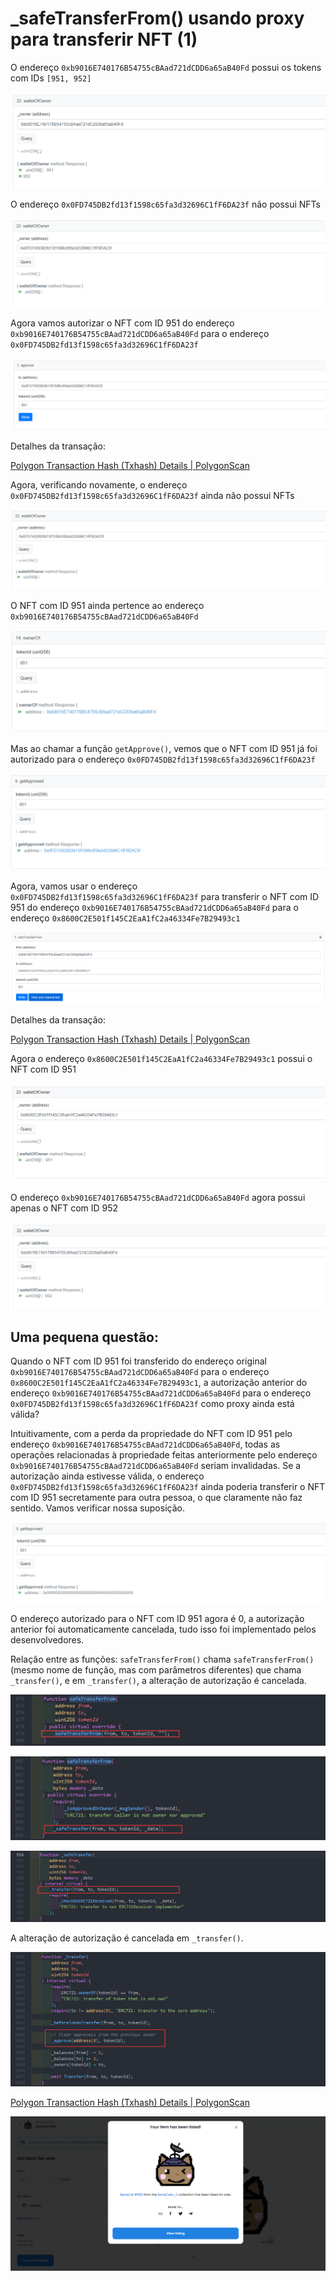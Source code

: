 # _safeTransferFrom() usando proxy para transferir NFT (1)

O endereço `0xb9016E740176B54755cBAad721dCDD6a65aB40Fd` possui os tokens com IDs `[951, 952]`

![Untitled](./img/_safeTransferFrom()使用代理转移NFT_.png)

O endereço `0x0FD745DB2fd13f1598c65fa3d32696C1fF6DA23f` não possui NFTs

![Untitled](./img/_safeTransferFrom()使用代理转移NFT_1.png)

Agora vamos autorizar o NFT com ID 951 do endereço `0xb9016E740176B54755cBAad721dCDD6a65aB40Fd` para o endereço `0x0FD745DB2fd13f1598c65fa3d32696C1fF6DA23f`

![Untitled](./img/_safeTransferFrom()使用代理转移NFT_2.png)

Detalhes da transação:

[Polygon Transaction Hash (Txhash) Details | PolygonScan](https://polygonscan.com/tx/0x58873c6278ed0f7448afcc8a4f8225c7912de7c8b8497048fcfd8f3cd70f0cc4)

Agora, verificando novamente, o endereço `0x0FD745DB2fd13f1598c65fa3d32696C1fF6DA23f` ainda não possui NFTs

![Untitled](./img/_safeTransferFrom()使用代理转移NFT_3.png)

O NFT com ID 951 ainda pertence ao endereço `0xb9016E740176B54755cBAad721dCDD6a65aB40Fd`

![Untitled](./img/_safeTransferFrom()使用代理转移NFT_4.png)

Mas ao chamar a função `getApprove()`, vemos que o NFT com ID 951 já foi autorizado para o endereço `0x0FD745DB2fd13f1598c65fa3d32696C1fF6DA23f`

![Untitled](./img/_safeTransferFrom()使用代理转移NFT_5.png)

Agora, vamos usar o endereço `0x0FD745DB2fd13f1598c65fa3d32696C1fF6DA23f` para transferir o NFT com ID 951 do endereço `0xb9016E740176B54755cBAad721dCDD6a65aB40Fd` para o endereço `0x8600C2E501f145C2EaA1fC2a46334Fe7B29493c1`

![Untitled](./img/_safeTransferFrom()使用代理转移NFT_6.png)

Detalhes da transação:

[Polygon Transaction Hash (Txhash) Details | PolygonScan](https://polygonscan.com/tx/0x042fa2f76ba9716255f2c399e3abf881978a15c7b27f925fe2373c4eadce71a5)

Agora o endereço `0x8600C2E501f145C2EaA1fC2a46334Fe7B29493c1` possui o NFT com ID 951

![Untitled](./img/_safeTransferFrom()使用代理转移NFT_7.png)

O endereço `0xb9016E740176B54755cBAad721dCDD6a65aB40Fd` agora possui apenas o NFT com ID 952

![Untitled](./img/_safeTransferFrom()使用代理转移NFT_8.png)

## Uma pequena questão:

Quando o NFT com ID 951 foi transferido do endereço original `0xb9016E740176B54755cBAad721dCDD6a65aB40Fd` para o endereço `0x8600C2E501f145C2EaA1fC2a46334Fe7B29493c1`, a autorização anterior do endereço `0xb9016E740176B54755cBAad721dCDD6a65aB40Fd` para o endereço `0x0FD745DB2fd13f1598c65fa3d32696C1fF6DA23f` como proxy ainda está válida?

Intuitivamente, com a perda da propriedade do NFT com ID 951 pelo endereço `0xb9016E740176B54755cBAad721dCDD6a65aB40Fd`, todas as operações relacionadas à propriedade feitas anteriormente pelo endereço `0xb9016E740176B54755cBAad721dCDD6a65aB40Fd` seriam invalidadas. Se a autorização ainda estivesse válida, o endereço `0x0FD745DB2fd13f1598c65fa3d32696C1fF6DA23f` ainda poderia transferir o NFT com ID 951 secretamente para outra pessoa, o que claramente não faz sentido. Vamos verificar nossa suposição.

![Untitled](./img/_safeTransferFrom()使用代理转移NFT_9.png)

O endereço autorizado para o NFT com ID 951 agora é 0, a autorização anterior foi automaticamente cancelada, tudo isso foi implementado pelos desenvolvedores.

Relação entre as funções: `safeTransferFrom()` chama `safeTransferFrom()` (mesmo nome de função, mas com parâmetros diferentes) que chama `_transfer()`, e em `_transfer()`, a alteração de autorização é cancelada.

![Untitled](./img/_safeTransferFrom()使用代理转移NFT_10.png)

![Untitled](./img/_safeTransferFrom()使用代理转移NFT_11.png)

![Untitled](./img/_safeTransferFrom()使用代理转移NFT_12.png)

A alteração de autorização é cancelada em `_transfer()`.

![Untitled](./img/_safeTransferFrom()使用代理转移NFT_13.png)

[Polygon Transaction Hash (Txhash) Details | PolygonScan](https://polygonscan.com/tx/0x41de905938fc10782b4269dc4ad065be2a1391caa12f8afabd92902b4a2b4835)

![Untitled](./img/_safeTransferFrom()使用代理转移NFT_14.png)

<!-- This file was translated using AI by repo_ai_translate. For more information, visit https://github.com/marcelojsilva/repo_ai_translate -->